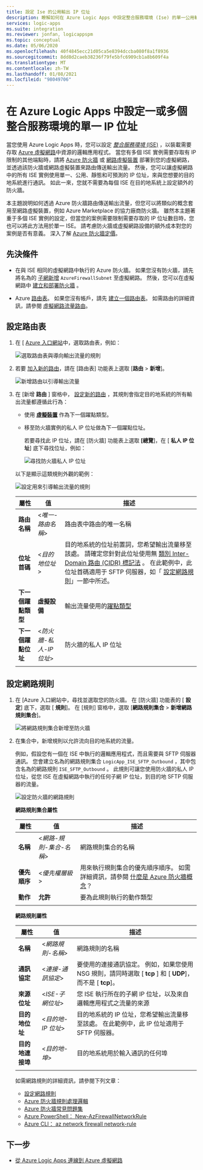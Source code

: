 ```yaml
---
title: 設定 Ise 的公用輸出 IP 位址
description: 瞭解如何在 Azure Logic Apps 中設定整合服務環境 (Ise) 的單一公用輸出 IP 位址
services: logic-apps
ms.suite: integration
ms.reviewer: jonfan, logicappspm
ms.topic: conceptual
ms.date: 05/06/2020
ms.openlocfilehash: 40f4845ecc21d05ca5e8394dccba080f8a1f8936
ms.sourcegitcommit: 8dd8d2caeb38236f79fe5bfc6909cb1a8b609f4a
ms.translationtype: MT
ms.contentlocale: zh-TW
ms.lasthandoff: 01/08/2021
ms.locfileid: "98049706"
---
```

# <a name="set-up-a-single-ip-address-for-one-or-more-integration-service-environments-in-azure-logic-apps"></a>在 Azure Logic Apps 中設定一或多個整合服務環境的單一 IP 位址

當您使用 Azure Logic Apps 時，您可以設定 [*整合服務環境* (ISE)](../logic-apps/connect-virtual-network-vnet-isolated-environment-overview.md) ，以裝載需要存取 [Azure 虛擬網路](../virtual-network/virtual-networks-overview.md)中資源的邏輯應用程式。 當您有多個 ISE 實例需要存取有 IP 限制的其他端點時，請將 [Azure 防火牆](../firewall/overview.md) 或 [網路虛擬裝置](../virtual-network/virtual-networks-overview.md#filter-network-traffic) 部署到您的虛擬網路，並透過該防火牆或網路虛擬裝置來路由傳送輸出流量。 然後，您可以讓虛擬網路中的所有 ISE 實例使用單一、公用、靜態和可預測的 IP 位址，來與您想要的目的地系統進行通訊。 如此一來，您就不需要為每個 ISE 在目的地系統上設定額外的防火牆。

本主題說明如何透過 Azure 防火牆路由傳送輸出流量，但您可以將類似的概念套用至網路虛擬裝置，例如 Azure Marketplace 的協力廠商防火牆。 雖然本主題著重于多個 ISE 實例的設定，但當您的案例需要限制需要存取的 IP 位址數目時，您也可以將此方法用於單一 ISE。 請考慮防火牆或虛擬網路設備的額外成本對您的案例是否有意義。 深入了解 [Azure 防火牆定價](https://azure.microsoft.com/pricing/details/azure-firewall/)。

## <a name="prerequisites"></a>先決條件

* 在與 ISE 相同的虛擬網路中執行的 Azure 防火牆。 如果您沒有防火牆，請先將名為的 [子網新增](../virtual-network/virtual-network-manage-subnet.md#add-a-subnet) `AzureFirewallSubnet` 至虛擬網路。 然後，您可以在虛擬網路中 [建立和部署防火牆](../firewall/tutorial-firewall-deploy-portal.md#deploy-the-firewall) 。

* Azure [路由表](../virtual-network/manage-route-table.md)。 如果您沒有帳戶，請先 [建立一個路由表](../virtual-network/manage-route-table.md#create-a-route-table)。 如需路由的詳細資訊，請參閱 [虛擬網路流量路由](../virtual-network/virtual-networks-udr-overview.md)。

## <a name="set-up-route-table"></a>設定路由表

1. 在 [ [Azure 入口網站](https://portal.azure.com)中，選取路由表，例如：

   ![選取路由表與導向輸出流量的規則](./media/connect-virtual-network-vnet-set-up-single-ip-address/select-route-table-for-virtual-network.png)

1. 若要 [加入新的路由](../virtual-network/manage-route-table.md#create-a-route)，請在 [路由表] 功能表上選取 [**路由**  >  **新增**]。

   ![新增路由以引導輸出流量](./media/connect-virtual-network-vnet-set-up-single-ip-address/add-route-to-route-table.png)

1. 在 [新增 **路由** ] 窗格中， [設定新的路由](../virtual-network/manage-route-table.md#create-a-route) ，其規則會指定目的地系統的所有輸出流量都遵循此行為：

   * 使用 [**虛擬裝置**](../virtual-network/virtual-networks-udr-overview.md#user-defined) 作為下一個躍點類型。

   * 移至防火牆實例的私人 IP 位址做為下一個躍點位址。

     若要尋找此 IP 位址，請在 [防火牆] 功能表上選取 **[總覽**]，在 [ **私人 IP 位址**] 底下尋找位址，例如：

     ![尋找防火牆私人 IP 位址](./media/connect-virtual-network-vnet-set-up-single-ip-address/find-firewall-private-ip-address.png)

   以下是顯示這類規則外觀的範例：

   ![設定用來引導輸出流量的規則](./media/connect-virtual-network-vnet-set-up-single-ip-address/add-rule-to-route-table.png)

   | 屬性 | 值 | 描述 |
   |----------|-------|-------------|
   | **路由名稱** | <*唯一-路由名稱*> | 路由表中路由的唯一名稱 |
   | **位址首碼** | <*目的地位址*> | 目的地系統的位址前置詞，您希望輸出流量移至該處。 請確定您針對此位址使用無 [類別 Inter-Domain 路由 (CIDR) 標記法](https://en.wikipedia.org/wiki/Classless_Inter-Domain_Routing) 。 在此範例中，此位址首碼適用于 SFTP 伺服器，如「 [設定網路規則](#set-up-network-rule)」一節中所述。 |
   | **下一個躍點類型** | **虛擬設備** | 輸出流量使用的[躍點類型](../virtual-network/virtual-networks-udr-overview.md#next-hop-types-across-azure-tools) |
   | **下一個躍點位址** | <*防火牆-私人-IP 位址*> | 防火牆的私人 IP 位址 |
   |||

<a name="set-up-network-rule"></a>

## <a name="set-up-network-rule"></a>設定網路規則

1. 在 [Azure 入口網站中，尋找並選取您的防火牆。 在 [防火牆] 功能表的 [ **設定**] 底下，選取 [ **規則**]。 在 [規則] 窗格中，選取 [**網路規則集合**  >  **新增網路規則集合**]。

   ![將網路規則集合新增至防火牆](./media/connect-virtual-network-vnet-set-up-single-ip-address/add-network-rule-collection.png)

1. 在集合中，新增規則以允許流向目的地系統的流量。

   例如，假設您有一個在 ISE 中執行的邏輯應用程式，而且需要與 SFTP 伺服器通訊。 您會建立名為的網路規則集合 `LogicApp_ISE_SFTP_Outbound` ，其中包含名為的網路規則 `ISE_SFTP_Outbound` 。 此規則可讓您使用防火牆的私人 IP 位址，從您 ISE 在虛擬網路中執行的任何子網 IP 位址，到目的地 SFTP 伺服器的流量。

   ![設定防火牆的網路規則](./media/connect-virtual-network-vnet-set-up-single-ip-address/set-up-network-rule-for-firewall.png)

   **網路規則集合屬性**

   | 屬性 | 值 | 描述 |
   |----------|-------|-------------|
   | **名稱** | <*網路-規則-集合-名稱*> | 網路規則集合的名稱 |
   | **優先順序** | <*優先權層級*> | 用來執行規則集合的優先順序順序。 如需詳細資訊，請參閱 [什麼是 Azure 防火牆概念](../firewall/firewall-faq.yml#what-are-some-azure-firewall-concepts)？ |
   | **動作** | **允許** | 要為此規則執行的動作類型 |
   |||

   **網路規則屬性**

   | 屬性 | 值 | 描述 |
   |----------|-------|-------------|
   | **名稱** | <*網路規則-名稱*> | 網路規則的名稱 |
   | **通訊協定** | <*連接-通訊協定*> | 要使用的連接通訊協定。 例如，如果您使用 NSG 規則，請同時選取 [ **tcp** ] 和 [ **UDP**]，而不是 [ **tcp**]。 |
   | **來源位址** | <*ISE-子網位址*> | 您 ISE 執行所在的子網 IP 位址，以及來自邏輯應用程式之流量的來源 |
   | **目的地位址** | <*目的地-IP 位址*> | 目的地系統的 IP 位址，您希望輸出流量移至該處。 在此範例中，此 IP 位址適用于 SFTP 伺服器。 |
   | **目的地連接埠** | <*目的地-埠*> | 目的地系統用於輸入通訊的任何埠 |
   |||

   如需網路規則的詳細資訊，請參閱下列文章：

   * [設定網路規則](../firewall/tutorial-firewall-deploy-portal.md#configure-a-network-rule)
   * [Azure 防火牆規則處理邏輯](../firewall/rule-processing.md#network-rules-and-applications-rules)
   * [Azure 防火牆常見問題集](../firewall/firewall-faq.yml)
   * [Azure PowerShell： New-AzFirewallNetworkRule](/powershell/module/az.network/new-azfirewallnetworkrule)
   * [Azure CLI： az network firewall network-rule](/cli/azure/ext/azure-firewall/network/firewall/network-rule?view=azure-cli-latest#ext-azure-firewall-az-network-firewall-network-rule-create)

## <a name="next-steps"></a>下一步

* [從 Azure Logic Apps 連線到 Azure 虛擬網路](../logic-apps/connect-virtual-network-vnet-isolated-environment.md)
